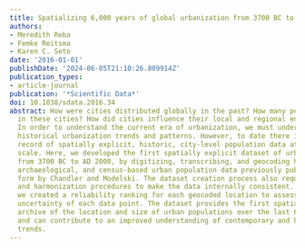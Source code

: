 ```yaml
---
title: Spatializing 6,000 years of global urbanization from 3700 BC to AD 2000
authors:
- Meredith Reba
- Femke Reitsma
- Karen C. Seto
date: '2016-01-01'
publishDate: '2024-06-05T21:10:26.809914Z'
publication_types:
- article-journal
publication: '*Scientific Data*'
doi: 10.1038/sdata.2016.34
abstract: How were cities distributed globally in the past? How many people lived
  in these cities? How did cities influence their local and regional environments?
  In order to understand the current era of urbanization, we must understand long-Term
  historical urbanization trends and patterns. However, to date there is no comprehensive
  record of spatially explicit, historic, city-level population data at the global
  scale. Here, we developed the first spatially explicit dataset of urban settlements
  from 3700 BC to AD 2000, by digitizing, transcribing, and geocoding historical,
  archaeological, and census-based urban population data previously published in tabular
  form by Chandler and Modelski. The dataset creation process also required data cleaning
  and harmonization procedures to make the data internally consistent. Additionally,
  we created a reliability ranking for each geocoded location to assess the geographic
  uncertainty of each data point. The dataset provides the first spatially explicit
  archive of the location and size of urban populations over the last 6,000 years
  and can contribute to an improved understanding of contemporary and historical urbanization
  trends.
---
```

